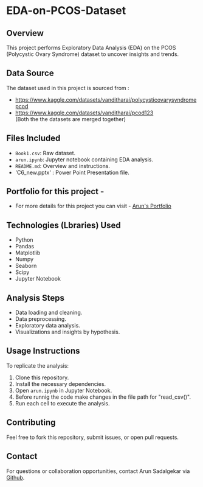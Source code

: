 # EDA-on-PCOS-Dataset
## Overview
This project performs Exploratory Data Analysis (EDA) on the PCOS (Polycystic Ovary Syndrome) dataset to uncover insights and trends.

## Data Source
The dataset used in this project is sourced from :
- https://www.kaggle.com/datasets/vanditharai/polycysticovarysyndromepcod
- https://www.kaggle.com/datasets/vanditharai/pcod123 <br>
  (Both the the datasets are merged together)

## Files Included
- `Book1.csv`: Raw dataset.
- `arun.ipynb`: Jupyter notebook containing EDA analysis.
- `README.md`: Overview and instructions.
- 'C6_new.pptx' : Power Point Presentation file. 

## Portfolio for this project - 
- For more details for this project you can visit - [Arun's Portfolio](https://sites.google.com/view/aruneda/home?authuser=0)

## Technologies (Lbraries) Used 
- Python
- Pandas
- Matplotlib
- Numpy
- Seaborn
- Scipy
- Jupyter Notebook

## Analysis Steps
- Data loading and cleaning.
- Data preprocessing.
- Exploratory data analysis.
- Visualizations and insights by hypothesis.

## Usage Instructions
To replicate the analysis:
1. Clone this repository.
2. Install the necessary dependencies.
3. Open `arun.ipynb` in Jupyter Notebook.
4. Before runnig the code make changes in the file path for "read_csv()".
5. Run each cell to execute the analysis.

## Contributing
Feel free to fork this repository, submit issues, or open pull requests.

## Contact
For questions or collaboration opportunities, contact Arun Sadalgekar via [Github](https://github.com/Arun12311).
